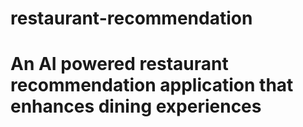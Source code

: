 # restaurant-recommendation

# An AI powered restaurant recommendation application that enhances dining experiences
